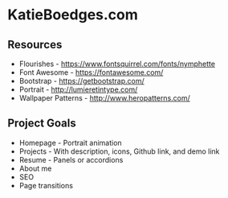 # KatieBoedges.com

## Resources

* Flourishes - https://www.fontsquirrel.com/fonts/nymphette
* Font Awesome - https://fontawesome.com/
* Bootstrap - https://getbootstrap.com/
* Portrait - http://lumieretintype.com/
* Wallpaper Patterns - http://www.heropatterns.com/

## Project Goals

* Homepage - Portrait animation
* Projects - With description, icons, Github link, and demo link
* Resume - Panels or accordions 
* About me
* SEO
* Page transitions
